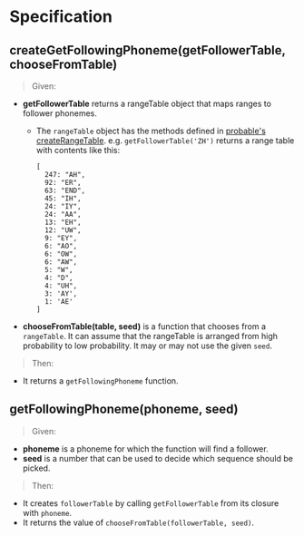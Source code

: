 Specification
=============

createGetFollowingPhoneme(getFollowerTable, chooseFromTable)
--------

  > Given:

  - **getFollowerTable** returns a rangeTable object that maps ranges to follower phonemes.
    - The `rangeTable` object has the methods defined in [probable's createRangeTable](https://github.com/jimkang/probable/blob/master/probable.js#L19).
  e.g. `getFollowerTable('ZH')` returns a range table with contents like this:

          [
            247: "AH",
            92: "ER",
            63: "END",
            45: "IH",
            24: "IY",
            24: "AA",
            13: "EH",
            12: "UW",
            9: "EY",
            6: "AO",
            6: "OW",
            6: "AW",
            5: "W",
            4: "D",
            4: "UH",
            3: 'AY',
            1: 'AE'
          ]
  - **chooseFromTable(table, seed)** is a function that chooses from a `rangeTable`. It can assume that the rangeTable is arranged from high probability to low probability. It may or may not use the given `seed`.

> Then:

  - It returns a `getFollowingPhoneme` function.

getFollowingPhoneme(phoneme, seed)
----

> Given:

  - **phoneme** is a phoneme for which the function will find a follower.
  - **seed** is a number that can be used to decide which sequence should be picked.

> Then:

  - It creates `followerTable` by calling `getFollowerTable` from its closure with `phoneme`.
  - It returns the value of `chooseFromTable(followerTable, seed)`.
